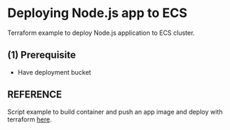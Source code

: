 # Deploying Node.js app to ECS

Terraform example to deploy Node.js application to ECS cluster.

## (1) Prerequisite

- Have deployment bucket

## REFERENCE

Script example to build container and push an app image and deploy with terraform [here]('./ops').
